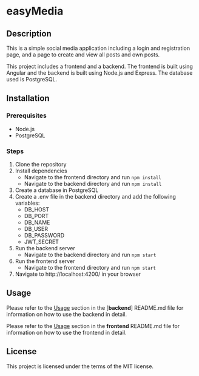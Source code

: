 # easyMedia

## Description
This is a simple social media application including a login and registration page, and a page to create and view all posts and own posts. 

This project includes a frontend and a backend. The frontend is built using Angular and the backend is built using Node.js and Express. The database used is PostgreSQL.    

## Installation
### Prerequisites
- Node.js
- PostgreSQL

### Steps
1. Clone the repository
2. Install dependencies
    - Navigate to the frontend directory and run `npm install`
    - Navigate to the backend directory and run `npm install`
3. Create a database in PostgreSQL
4. Create a .env file in the backend directory and add the following variables:
    - DB_HOST
    - DB_PORT
    - DB_NAME
    - DB_USER
    - DB_PASSWORD
    - JWT_SECRET
5. Run the backend server
    - Navigate to the backend directory and run `npm start`
6. Run the frontend server
    - Navigate to the frontend directory and run `npm start`
7. Navigate to http://localhost:4200/ in your browser

## Usage
Please refer to the [Usage](./backend/README.md#usage) section in the [**backend**] README.md file for information on how to use the backend in detail.

Please refer to the [Usage](./frontend/README.md#usage) section in the **frontend** README.md file for information on how to use the frontend in detail.

## License
This project is licensed under the terms of the MIT license.